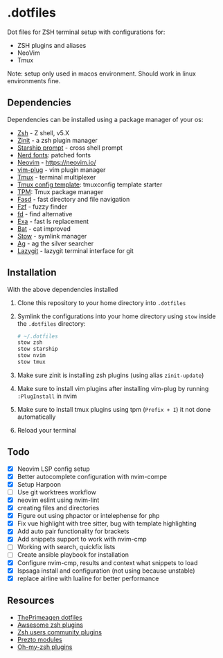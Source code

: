# .dotfiles
Dot files for ZSH terminal setup with configurations for:
- ZSH plugins and aliases
- NeoVim
- Tmux

Note: setup only used in macos environment. Should work in linux environments fine.
## Dependencies
Dependencies can be installed using a package manager of your os:
- [Zsh](https://zsh.sourceforge.io/) - Z shell, v5.X
- [Zinit](https://github.com/ryanoasis/nerd-fonts) - a zsh plugin manager
- [Starship prompt](https://starship.rs/) -  cross shell prompt
- [Nerd fonts](https://github.com/junegunn/vim-plug): patched fonts
- [Neovim](https://neovim.io/) -  https://neovim.io/
- [vim-plug](https://github.com/junegunn/vim-plug) - vim plugin manager
- [Tmux](https://github.com/tmux/tmux/wiki) - terminal multiplexer
- [Tmux config template](https://github.com/gpakosz/.tmux): tmuxconfig template starter
- [TPM](https://github.com/tmux-plugins/tpm): Tmux package manager
- [Fasd](https://github.com/clvv/fasd) - fast directory and file navigation
- [Fzf](https://github.com/junegunn/fzf) - fuzzy finder
- [fd](https://github.com/sharkdp/fd) - find alternative
- [Exa](https://the.exa.website/) - fast ls replacement
- [Bat](https://github.com/sharkdp/bat) - cat improved
- [Stow](https://www.gnu.org/software/stow/manual/stow.html) - symlink manager
- [Ag](https://github.com/ggreer/the_silver_searcher) - ag the silver searcher
- [Lazygit](https://github.com/jesseduffield/lazygit) - lazygit terminal interface for git

## Installation
With the above dependencies installed
1. Clone this repository to your home directory into `.dotfiles`
2. Symlink the configurations into your home directory using `stow` inside the `.dotfiles` directory:

    ```sh
    # ~/.dotfiles
    stow zsh
    stow starship
    stow nvim
    stow tmux
    ```
3. Make sure zinit is installing zsh plugins (using alias `zinit-update`)
4. Make sure to install vim plugins after installing vim-plug by running `:PlugInstall` in nvim
5. Make sure to install tmux plugins using tpm (`Prefix + I`) it not done automatically
6. Reload your terminal

## Todo
- [x] Neovim LSP config setup
- [x] Better autocomplete configuration with nvim-compe
- [x] Setup Harpoon
- [ ] Use git worktrees workflow
- [x] neovim eslint using nvim-lint 
- [x] creating files and directories
- [x] Figure out using phpactor or intelephense for php
- [x] Fix vue highlight with tree sitter, bug with template highlighting
- [x] Add auto pair functionality for brackets
- [x] Add snippets support to work with nvim-cmp
- [ ] Working with search, quickfix lists 
- [ ] Create ansible playbook for installation
- [x] Configure nvim-cmp, results and context what snippets to load
- [x] lspsaga install and configuration (not using because unstable)
- [x] replace airline with lualine for better performance

## Resources
- [ThePrimeagen dotfiles](https://github.com/ThePrimeagen/.dotfiles)
- [Awsesome zsh plugins](https://github.com/unixorn/awesome-zsh-plugins)
- [Zsh users community plugins](https://github.com/zsh-users)
- [Prezto modules](https://github.com/sorin-ionescu/prezto/tree/master/modules)
- [Oh-my-zsh plugins](https://github.com/ohmyzsh/ohmyzsh/wiki/Plugins)
